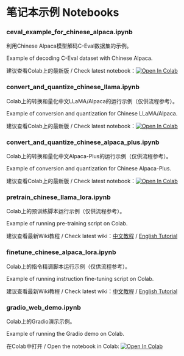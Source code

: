 # 笔记本示例 Notebooks

###  ceval_example_for_chinese_alpaca.ipynb

利用Chinese Alpaca模型解码C-Eval数据集的示例。

Example of decoding C-Eval dataset with Chinese Alpaca.

建议查看Colab上的最新版 / Check latest notebook：<a href="https://colab.research.google.com/drive/12YewimRT7JuqJGOejxN7YG8jq2de4DnF?usp=sharing" target="_parent"><img src="https://colab.research.google.com/assets/colab-badge.svg" alt="Open In Colab"/></a>

###  convert_and_quantize_chinese_llama.ipynb

Colab上的转换和量化中文LLaMA/Alpaca的运行示例（仅供流程参考）。

Example of conversion and quantization for Chinese LLaMA/Alpaca.

建议查看Colab上的最新版 / Check latest notebook：<a href="https://colab.research.google.com/drive/1Eak6azD3MLeb-YsfbP8UZC8wrL1ddIMI?usp=sharing" target="_parent"><img src="https://colab.research.google.com/assets/colab-badge.svg" alt="Open In Colab"/></a>

###  convert_and_quantize_chinese_alpaca_plus.ipynb

Colab上的转换和量化中文Alpaca-Plus的运行示例（仅供流程参考）。

Example of conversion and quantization for Chinese Alpaca-Plus.

建议查看Colab上的最新版 / Check latest notebook：<a href="https://colab.research.google.com/drive/1axIgPoThgm-v3rglmRV9QnhVsJKHsHBj?usp=sharing" target="_parent"><img src="https://colab.research.google.com/assets/colab-badge.svg" alt="Open In Colab"/></a>

### pretrain_chinese_llama_lora.ipynb

Colab上的预训练脚本运行示例（仅供流程参考）。

Example of running pre-training script on Colab.

建议查看最新Wiki教程 / Check latest wiki：[中文教程](https://github.com/ymcui/Chinese-LLaMA-Alpaca/wiki/预训练脚本) / [English Tutorial](https://github.com/ymcui/Chinese-LLaMA-Alpaca/wiki/Pretraining-Script)

### finetune_chinese_alpaca_lora.ipynb

Colab上的指令精调脚本运行示例（仅供流程参考）。

Example of running instruction fine-tuning script on Colab.

建议查看最新Wiki教程 / Check latest wiki：[中文教程](https://github.com/ymcui/Chinese-LLaMA-Alpaca/wiki/指令精调脚本) / [English Tutorial](https://github.com/ymcui/Chinese-LLaMA-Alpaca/wiki/SFT-Script)

### gradio_web_demo.ipynb

Colab上的Gradio演示示例。

Example of running the Gradio demo on Colab.

在Colab中打开 / Open the notebook in Colab: [![Open In Colab](https://colab.research.google.com/assets/colab-badge.svg)](https://colab.research.google.com/github/ymcui/Chinese-LLaMA-Alpaca/blob/main/notebooks/gradio_web_demo.ipynb) 